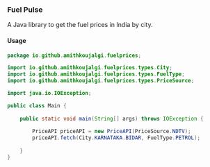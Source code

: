 ### Fuel Pulse

A Java library to get the fuel prices in India by city.

#### Usage

```java
package io.github.amithkoujalgi.fuelprices;

import io.github.amithkoujalgi.fuelprices.types.City;
import io.github.amithkoujalgi.fuelprices.types.FuelType;
import io.github.amithkoujalgi.fuelprices.types.PriceSource;

import java.io.IOException;

public class Main {
    
    public static void main(String[] args) throws IOException {
        
        PriceAPI priceAPI = new PriceAPI(PriceSource.NDTV);
        priceAPI.fetch(City.KARNATAKA.BIDAR, FuelType.PETROL);
        
    }
}
```
